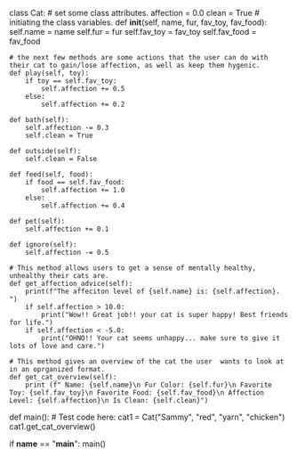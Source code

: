 class Cat:
    # set some class attributes. 
    affection = 0.0
    clean = True
    # initiating the class variables. 
    def __init__(self, name, fur, fav_toy, fav_food): 
        self.name = name
        self.fur = fur
        self.fav_toy = fav_toy
        self.fav_food = fav_food

    # the next few methods are some actions that the user can do with their cat to gain/lose affection, as well as keep them hygenic. 
    def play(self, toy):
        if toy == self.fav_toy:
            self.affection += 0.5
        else:
            self.affection += 0.2
    
    def bath(self):
        self.affection -= 0.3
        self.clean = True 

    def outside(self):
        self.clean = False
 
    def feed(self, food):
        if food == self.fav_food:
            self.affection += 1.0
        else:
            self.affection += 0.4
    
    def pet(self):
        self.affection += 0.1

    def ignore(self):
        self.affection -= 0.5

    # This method allows users to get a sense of mentally healthy, unhealthy their cats are.         
    def get_affection_advice(self):
        print(f"The affeciton level of {self.name} is: {self.affection}. ")
        if self.affection > 10.0:
            print("Wow!! Great job!! your cat is super happy! Best friends for life.")
        if self.affection < -5.0:
            print("OHNO!! Your cat seems unhappy... make sure to give it lots of love and care.")

    # This method gives an overview of the cat the user  wants to look at in an oprganized format. 
    def get_cat_overview(self):
        print (f" Name: {self.name}\n Fur Color: {self.fur}\n Favorite Toy: {self.fav_toy}\n Favorite Food: {self.fav_food}\n Affection Level: {self.affection}\n Is Clean: {self.clean}")

def main():
    # Test code here:
    cat1 = Cat("Sammy", "red", "yarn", "chicken")
    cat1.get_cat_overview()

if __name__ == "__main__":
    main()    
